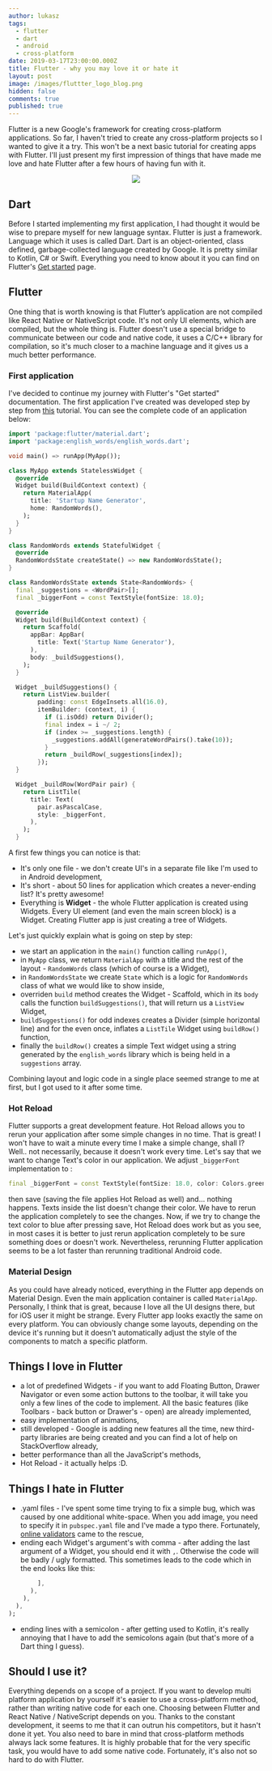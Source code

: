 ```yaml
---
author: lukasz
tags:
  - flutter
  - dart
  - android
  - cross-platform
date: 2019-03-17T23:00:00.000Z
title: Flutter - why you may love it or hate it
layout: post
image: /images/fluttter_logo_blog.png
hidden: false
comments: true
published: true
---
```

Flutter is a new Google's framework for creating cross-platform applications. So far, I haven't tried to create any cross-platform projects so I wanted to give it a try. This won't be a next
basic tutorial for creating apps with Flutter. I'll just present my first impression of things that have made me love and hate
Flutter after a few hours of having fun with it.

<p align="center">
  <img src="/images/flutter-why-you-may-love-it-or-hate-it/flutter-logo.png" />
</p>

## **Dart**

Before I started implementing my first application, I had thought it would be wise to prepare myself for new language syntax. 
Flutter is just a framework. Language which it uses is called Dart. Dart is an object-oriented, class defined, garbage-collected language created by Google. It is pretty similar to Kotlin, C# or Swift. Everything you need to know about it
you can find on Flutter's [Get started](https://www.dartlang.org/guides/language) page.

## Flutter

One thing that is worth knowing is that Flutter’s application are not compiled like React Native or NativeScript code. It's not only UI elements, which are compiled, but the whole thing is. Flutter doesn't use a special bridge to communicate between
our code and native code, it uses a C/C++ library for compilation, so it's much closer to a machine language and it gives 
us a much better performance.

### **First application**

I've decided to continue my journey with Flutter's "Get started" documentation. The first application I've created was
developed step by step from [this](https://flutter.io/docs/get-started/codelab) tutorial.
You can see the complete code of an application below:

```dart
import 'package:flutter/material.dart';
import 'package:english_words/english_words.dart';

void main() => runApp(MyApp());

class MyApp extends StatelessWidget {
  @override
  Widget build(BuildContext context) {
    return MaterialApp(
      title: 'Startup Name Generator',
      home: RandomWords(),
    );
  }
}

class RandomWords extends StatefulWidget {
  @override
  RandomWordsState createState() => new RandomWordsState();
}

class RandomWordsState extends State<RandomWords> {
  final _suggestions = <WordPair>[];
  final _biggerFont = const TextStyle(fontSize: 18.0);

  @override
  Widget build(BuildContext context) {
    return Scaffold(
      appBar: AppBar(
        title: Text('Startup Name Generator'),
      ),
      body: _buildSuggestions(),
    );
  }

  Widget _buildSuggestions() {
    return ListView.builder(
        padding: const EdgeInsets.all(16.0),
        itemBuilder: (context, i) {
          if (i.isOdd) return Divider();
          final index = i ~/ 2;
          if (index >= _suggestions.length) {
            _suggestions.addAll(generateWordPairs().take(10));
          }
          return _buildRow(_suggestions[index]);
        });
  }

  Widget _buildRow(WordPair pair) {
    return ListTile(
      title: Text(
        pair.asPascalCase,
        style: _biggerFont,
      ),
    );
  }
```

A first few things you can notice is that:

* It's only one file - we don't create UI's in a separate file like I'm used to in Android development,
* It's short - about 50 lines for application which creates a never-ending list? It's pretty awesome!
* Everything is **Widget** - the whole Flutter application is created using Widgets. Every UI element (and even the main screen block) is a Widget. Creating Flutter app is just creating a tree of Widgets.

Let's just quickly explain what is going on step by step:

* we start an application in the `main()` function calling `runApp()`,
* in `MyApp` class, we return `MaterialApp` with a title and the rest of the layout - `RandomWords` class (which of course is a Widget),
* in `RandomWordsState` we create `State` which is a logic for `RandomWords` class of what we would like to show inside,
* overriden `build` method creates the Widget - Scaffold, which in its `body` calls the function `buildSuggestions()`, 
  that will return us a `ListView` Widget,
* `buildSuggestions()` for odd indexes creates a Divider (simple horizontal line) and for the even once, inflates a `ListTile` 
  Widget using `buildRow()` function,
* finally the `buildRow()` creates a simple Text widget using a string generated by the `english_words` library which is 
  being held in a `suggestions` array.

Combining layout and logic code in a single place seemed strange to me at first, but I got used to it after some time.

### **Hot Reload**

Flutter supports a great development feature. Hot Reload allows you to rerun your application after some simple changes in 
no time. That is great! I won't have to wait a minute every time I make a simple change, shall I? Well.. not necessarily, because 
it doesn't work every time. Let's say that we want to change Text's color in our application. 
We adjust `_biggerFont` implementation to :

```dart
final _biggerFont = const TextStyle(fontSize: 18.0, color: Colors.green); 
```

then save (saving the file applies Hot Reload as well) and... nothing happens. Texts inside the list
doesn't change their color. We have to rerun the application completely to see the changes. 
Now, if we try to change the text color to blue after pressing save, Hot Reload does work but as you see, in most cases it is better
to just rerun application completely to be sure something does or doesn't work. Nevertheless, rerunning Flutter application 
seems to be a lot faster than rerunning traditional Android code.

### **Material Design**

As you could have already noticed, everything in the Flutter app depends on Material Design. Even the main application container
is called `MaterialApp`. Personally, I think that is great, because I love all the UI designs there, but for iOS user it might
be strange. Every Flutter app looks exactly the same on every platform. You can obviously change some layouts, depending
on the device it's running but it doesn't automatically adjust the style of the components to match a specific platform.

## **Things I love in Flutter**

* a lot of predefined Widgets - if you want to add Floating Button, Drawer Navigator or even some action buttons to the toolbar,
  it will take you only a few lines of the code to implement. All the basic features (like Toolbars - back button or 
  Drawer's - open) are already implemented, 
* easy implementation of animations,
* still developed - Google is adding new features all the time, new third-party libraries are being created and you can
  find a lot of help on StackOverflow already,
* better performance than all the JavaScript's methods,
* Hot Reload - it actually helps :D.

## **Things I hate in Flutter**

* .yaml files - I've spent some time trying to fix a simple bug, which was caused by one additional white-space. 
  When you add image, you need to specify it in `pubspec.yaml` file and I've made a typo there. Fortunately, [online validators](http://www.yamllint.com/) came to the rescue,
* ending each Widget's argument's with comma - after adding the last argument of a Widget, you should end it with `,`. 
  Otherwise the code will be badly / ugly formatted. This sometimes leads to the code which in the end looks like this:

```dart
        ],
      ),
    ),
  ),
);
```

* ending lines with a semicolon - after getting used to Kotlin, it's really annoying that I have to add the semicolons again (but that's more of a Dart thing I guess).

## **Should I use it?**

Everything depends on a scope of a project. If you want to develop multi platform application by yourself it's easier to use
a cross-platform method, rather than writing native code for each one. Choosing between Flutter and React Native / NativeScript depends on you. Thanks to the constant development, it seems to me that it can outrun his competitors, but it hasn't done it yet.
You also need to bare in mind that cross-platform methods always lack some features. It is highly probable that for the
very specific task, you would have to add some native code. Fortunately, it's also not so hard to do with Flutter.
